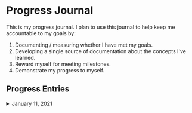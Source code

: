 # Progress Journal

This is my progress journal. I plan to use this journal to help keep me accountable to my goals by: 
1. Documenting / measuring whether I have met my goals. 
1. Developing a single source of documentation about the concepts I've learned.
1. Reward myself for meeting milestones.
1. Demonstrate my progress to myself.


## Progress Entries

<details>
  <summary>January 11, 2021</summary>
  
  **What I Learned Today:** 
  1. How to 'strikethrough' text in github markdown. 
    1. Use `~~text~~`


  **Learning Activity:** Create this repo, update the README.md and start this progress journal. 
  
  **Comments:** 
  * Today I created this repo. This, I think, will be a big step in the direction of helping me focus my energy. I'm planning to document my 'learning activities' here, as well as any thoughts, 'aha' moments, frustrations, interests, etc. that I can use for motivation or to help me identify areas I enjoy and plan to dive into deeper. 
  * I have to get better with version control. Basic things trip me up and slow me down at this point.  



  **Learning Activity:** Video - [Julie Pagano: It's Dangerous to Go Alone: Battling the Invisible Monsters in Tech - PyCon 2014](https://www.youtube.com/watch?v=1i8ylq4j_EY)
  
  **Comments:** I think most people today are aware of "Imposter Syndrome" and many of us believe we have it to some degree. I think I've felt some level of IS since I taught my first ESL lesson to Hungarian students in 2010. I am able to recognize that I'm often the person who arrives to meetings most prepared, but also that I do this because I feel like I am likely not the most knowledgable. Julie mentions the feeling that there is constantly so much more to learn, and we have to 'do all the things' just to keep up with our peers in her video. Trying to do all the things all the time leads to burnout. Julie made me realize that I need to focus my efforts, and take the time to recognize the progress I am making. 


**Learning Activity:** 
    - [How CPU executes a program (video)](https://www.youtube.com/watch?v=XM4lGflQFvA)
    - [How computers calculate - ALU (video)](https://youtu.be/1I5ZMmrOfnA)
    - [Registers and RAM (video)](https://youtu.be/fpnE6UAfbtU)
    - [The Central Processing Unit (CPU) (video)](https://youtu.be/FZGugFqdr60)
    - [Instructions and Programs (video)](https://youtu.be/zltgXvg6r3k)
    
**Comments:** Love these videos, Carrie Ann presents the inner workings of computer chips in a very accessible way, working through the details of a basic computer's architecture before abstracting each item and showing it's interactions with other parts. (I did have to watch several parts more than once, but it is not _too_ difficult to follow along. These videos perfectly recapped some of the information I learned in my undergrad level Computer Architcture course.) Admittedly, computer architecture really doesn't interest me, but I certainly have respect for the ingenuity!  
</details>
